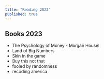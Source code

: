 ```yaml
---
title: "Reading 2023"
published: true
---
```


## Books 2023
* The Psychology of Money - Morgan Housel
* Land of Big Numbers 
* Skin in the game 
* Buy this not that
* fooled by randomness
* recoding america